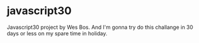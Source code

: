 # javascript30

Javascript30 project by Wes Bos. And I'm gonna try do this challange in 30 days or less on my spare time in holiday.
